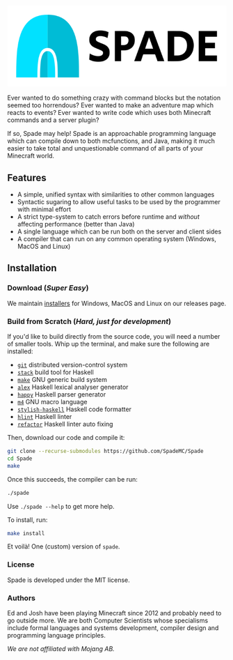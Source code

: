 <p align="center">
	<img src="./doc/img/spade_logo.svg" alt="Spade logo"/>
</p>

Ever wanted to do something crazy with command blocks but the notation seemed too horrendous?
Ever wanted to make an adventure map which reacts to events?
Ever wanted to write code which uses both Minecraft commands and a server plugin?

If so, Spade may help!
Spade is an approachable programming language which can compile down to both mcfunctions, and Java, making it much easier to take total and unquestionable command of all parts of your Minecraft world.

## Features

- A simple, unified syntax with similarities to other common languages
- Syntactic sugaring to allow useful tasks to be used by the programmer with minimal effort
- A strict type-system to catch errors before runtime and _without_ affecting performance (better than Java)
- A single language which can be run both on the server and client sides
- A compiler that can run on any common operating system (Windows, MacOS and Linux)

## Installation

### Download (_Super Easy_)

We maintain [installers][releases] for Windows, MacOS and Linux on our releases page.

### Build from Scratch (_Hard, just for development_)

If you'd like to build directly from the source code, you will need a number of smaller tools.
Whip up the terminal, and make sure the following are installed:

- [`git`][git] distributed version-control system
- [`stack`][stack] build tool for Haskell
- [`make`][make] GNU generic build system
- [`alex`][alex] Haskell lexical analyser generator
- [`happy`][happy] Haskell parser generator
- [`m4`][m4] GNU macro language
- [`stylish-haskell`][formatter] Haskell code formatter
- [`hlint`][hlint] Haskell linter
- [`refactor`][refactor] Haskell linter auto fixing

Then, download our code and compile it:

```bash
git clone --recurse-submodules https://github.com/SpadeMC/Spade
cd Spade
make
```

Once this succeeds, the compiler can be run:

```bash
./spade
```

Use `./spade --help` to get more help.

To install, run:
```bash
make install
```

Et voilà!
One (custom) version of `spade`.

### License

Spade is developed under the MIT license.

### Authors

Ed and Josh have been playing Minecraft since 2012 and probably need to go outside more.
We are both Computer Scientists whose specialisms include formal languages and systems development, compiler design and programming language principles.

_We are not affiliated with Mojang AB._

[releases]: https://github.com/jf908/Spade/releases
[git]: https://git-scm.com
[stack]: https://docs.haskellstack.org/en/stable/README/
[make]: https://www.gnu.org/software/make/
[alex]: https://www.haskell.org/alex/
[happy]: https://www.haskell.org/happy/
[m4]: https://www.gnu.org/software/m4/
[formatter]: https://github.com/jaspervdj/stylish-haskell
[hlint]: https://github.com/ndmitchell/hlint
[refactor]: https://github.com/mpickering/apply-refact
